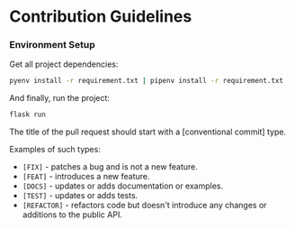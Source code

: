 # Contribution Guidelines

### Environment Setup
Get all project dependencies:
```bash
pyenv install -r requirement.txt | pipenv install -r requirement.txt
```

And finally, run the project:
```bash
flask run
```

The title of the pull request should start with a [conventional commit] type.

Examples of such types:
- `[FIX]` - patches a bug and is not a new feature.
- `[FEAT]` - introduces a new feature.
- `[DOCS]` - updates or adds documentation or examples.
- `[TEST]` - updates or adds tests.
- `[REFACTOR]` - refactors code but doesn't introduce any changes or additions to the public API.

